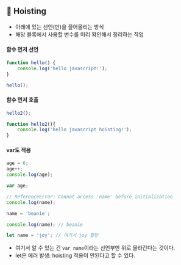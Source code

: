## 🔖 Hoisting

- 아래에 있는 선언(만)을 끌어올리는 방식
- 해당 블록에서 사용할 변수를 미리 확인해서 정리하는 작업

#### 함수 먼저 선언
```js
function hello() {
    console.log('hello javascript!');
}

hello();
```

#### 함수 먼저 호출
```js
hello2();

function hello2(){
    console.log('hello javascript hoisting!');
}
```

#### var도 적용

```js
age = 6;
age++;
console.log(age);

var age;

// ReferenceError: Cannot access 'name' before initialization
console.log(name);

name = 'beanie';

console.log(name); // beanie

let name = 'joy'; // 여기서 joy 할당
```
- 여기서 알 수 있는 건 `var name`이라는 선언부만 위로 올라간다는 것이다.
- let은  에러 발생: hoisting 적용이 안된다고 할 수 있다.